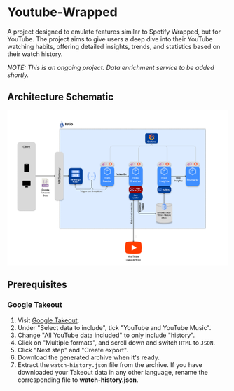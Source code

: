 # Youtube-Wrapped
A project designed to emulate features similar to Spotify Wrapped, but for YouTube. The project aims to give users a deep dive into their YouTube watching habits, offering detailed insights, trends, and statistics based on their watch history.

_NOTE: This is an ongoing project. Data enrichment service to be added shortly._

## Architecture Schematic
![Layout](Layout.jpg)

## Prerequisites

### Google Takeout

1. Visit [Google Takeout](https://takeout.google.com/settings/takeout).
2. Under "Select data to include", tick "YouTube and YouTube Music".
3. Change "All YouTube data included" to only include "history".
4. Click on "Multiple formats", and scroll down and switch `HTML` to `JSON`.
5. Click "Next step" and "Create export".
6. Download the generated archive when it's ready.
7. Extract the `watch-history.json` file from the archive. If you have downloaded your Takeout data in any other language, rename the corresponding file to **watch-history.json**.

